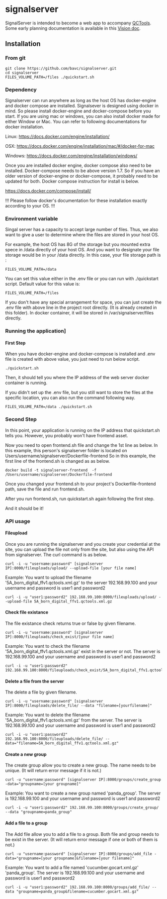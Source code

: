 # signalserver

SignalServer is intended to become a web app to accompany [QCTools](https://github.com/bavc/qctools). Some early planning documentation is available in this [Vision doc](https://docs.google.com/document/d/1zXtVf47LVEYJvc9nPbLY-0pTDouyyNlsbeFu1YdmMlI/edit?usp=sharing).

## Installation

### From git

```
git clone https://github.com/bavc/signalserver.git
cd signalserver
FILES_VOLUME_PATH=/files ./quickstart.sh
```


### Dependency

Signalserver can run anywhere as long as the host OS has docker-engine and docker compose are installed. Signalsever is designed using docker in mind. So please install docker-engine and docker-compose before you start. If you are using mac or windows, you can also install docker made for either Window or Mac. You can refer to following documentations for docker installation.

Linux: https://docs.docker.com/engine/installation/

OSX: https://docs.docker.com/engine/installation/mac/#/docker-for-mac

Windows: https://docs.docker.com/engine/installation/windows/


Once you are installed docker engine, docker compose also need to be installed.
Docker-compose needs to be above version 1.7. So if you have an older version of docker-engine or
docker-compose, it probably need to be updated for both. Docker compose instruction for install is below.

https://docs.docker.com/compose/install/

!!! Please follow docker's documentation for these installation exactly according to your OS. !!!

### Environment variable

Singal server has a capacity to accept large number of files. Thus, we also want to give a user to determine where the files are stored in your host OS.

For example, the host OS has 8G of the storage but you mounted extra spece in /data directly of your host OS.  And you want to designate your file storage would be in your /data directly. In this case, your file storage path is :

```
FILES_VOLUME_PATH=/data
```

You can set this value either in the .env file or you can run with ./quickstart script. Default value for this value is:

```
FILES_VOLUME_PATH=/files
```

If you don't have any special arrangement for space, you can just create the .env file with above line in the project root directly. (It is already created in this folder). In docker container, it will be stored in /var/signalserver/files directly.

### Running the application]

#### First Step

When you have docker-engine and docker-compose is installed and .env file is created with above value, you just need to run below script.

```
./quickstart.sh
```

Then, it should tell you where the IP address of the web server docker container is running.

If you didn't set up the .env file, but you still want to store the files at the specific location,
you can also run the command following way.

```
FILES_VOLUME_PATH=/data ./quickstart.sh
```

### Second Step

In this point, your application is running on the IP address that quickstart.sh tells you.
However, you probably won't have frontend asset.

Now you need to open frontend.sh file and change the 1st line as below. In this example,
this person's signalserver folder is located on Users/username/signalserver/Dockerfile-frontend
So in this example, the first line of the frontend.sh is changed as as below.

```
docker build -t signalserver-frontend  -f /Users/username/signalserver/Dockerfile-frontend
```
Once you changed your frontend.sh to your project's Dockerfile-frontend path, save the file and run frontend.sh.

After you run frontend.sh, run quickstart.sh again following the first step.

And it should be it!


### API usage

#### Fileupload

Once you are running the signalserver and you create your credential at the site, you can upload the file not only from the site, but also using the API from signalserver. The curl command is as below.

```
curl -i -u "username:password" [signalserver IP]:8000/fileuploads/upload/ --upload-file [your file name]
```

Example:
You want to upload the filename '5A_born_digital_ffv1.qctools.xml.gz' to the server 192.168.99.100
and your username and password is user1 and password2

```
curl -i -u "user1:password2" 192.168.99.100:8000/fileuploads/upload/ --upload-file 5A_born_digital_ffv1.qctools.xml.gz
```

#### Check file existance

The file existance check returns true or false by given filename.

```
curl -i -u "username:password" [signalserver IP]:8000/fileuploads/check_exist/[your file name]
```
Example:
You want to check the filename '5A_born_digital_ffv1.qctools.xml.gz' exist in the server or not. The server is 192.168.99.100
and your username and password is user1 and password2

```
curl -i -u "user1:password2" 192.168.99.100:8000/fileuploads/check_exist/5A_born_digital_ffv1.qctools.xml.gz
```

#### Delete a file from the server

The delete a file by given filename.

```
curl -i -u "username:password" [signalserver IP]:8000/fileuploads/delete_file/ --data "filename=[yourfilename]"
```
Example:
You want to delete the filename '5A_born_digital_ffv1.qctools.xml.gz' from the server. The server is 192.168.99.100
and your username and password is user1 and password2

```
curl -i -u "user1:password2" 192.168.99.100:8000/fileuploads/delete_file/ --data="filename=5A_born_digital_ffv1.qctools.xml.gz"
```

#### Create a new group

The create group allow you to create a new group. The name needs to be unique.
(It will return error message if it is not.)

```
curl -u "username:password" [signalserver IP]:8000/groups/create_group -data="groupname=[your groupname]"
```
Example:
You want to create a new group named  'panda_group'. The server is 192.168.99.100
and your username and password is user1 and password2

```
curl -i -u "user1:password2" 192.168.99.100:8000/groups/create_group/ --data "groupname=panda_group"
```

#### Add a file to a group

The Add file allow you to add a file to a group. Both file and group needs to be exist in the server.
(It will return error message if one or both of them is not.)

```
curl -u "username:password" [signalserver IP]:8000/groups/add_file -data="groupname=[your groupname]&filename=[your filename]"
```
Example:
You want to add a file named 'cucumber.gocart.xml.gz' 'panda_group'. The server is 192.168.99.100
and your username and password is user1 and password2

```
curl -i -u "user1:password2" 192.168.99.100:8000/groups/add_file/ --data "groupname=panda_group&filename=cucumber.gocart.xml.gz"
```
